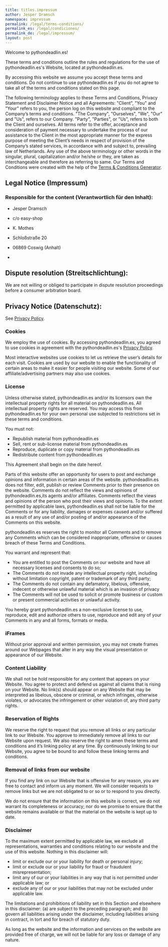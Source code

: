 ```yaml
---
title: titles.impressum
author: Jesper Dramsch
namespace: impressum
permalink: /legal/terms-conditions/
permalink_es: /legal/condiciones/
permalink_de: /legal/impressum/
layout: post
---
```


Welcome to pythondeadlin.es!

These terms and conditions outline the rules and regulations for the use of pythondeadlin.es's Website, located at pythondeadlin.es.

By accessing this website we assume you accept these terms and conditions. Do not continue to use pythondeadlin.es if you do not agree to take all of the terms and conditions stated on this page.

The following terminology applies to these Terms and Conditions, Privacy Statement and Disclaimer Notice and all Agreements: "Client", "You" and "Your" refers to you, the person log on this website and compliant to the Company’s terms and conditions. "The Company", "Ourselves", "We", "Our" and "Us", refers to our Company. "Party", "Parties", or "Us", refers to both the Client and ourselves. All terms refer to the offer, acceptance and consideration of payment necessary to undertake the process of our assistance to the Client in the most appropriate manner for the express purpose of meeting the Client’s needs in respect of provision of the Company’s stated services, in accordance with and subject to, prevailing law of Netherlands. Any use of the above terminology or other words in the singular, plural, capitalization and/or he/she or they, are taken as interchangeable and therefore as referring to same. Our Terms and Conditions were created with the help of the [Terms & Conditions Generator](https://www.privacypolicyonline.com/terms-conditions-generator/).

## Legal Notice (Impressum)

### **Responsible for the content** (Verantwortlich für den Inhalt):

-   Jesper Dramsch
-   c/o easy-shop
-   K. Mothes
-   Schloßstraße 20
-   06869 Coswig (Anhalt)

-   <a href="javascript:location='mailto:\u006a\u0065\u0073\u0070\u0065\u0072\u0040\u0064\u0072\u0061\u006d\u0073\u0063\u0068\u002e\u006e\u0065\u0074';void 0"><script type="text/javascript">document.write('\u006a\u0065\u0073\u0070\u0065\u0072\u0040\u0064\u0072\u0061\u006d\u0073\u0063\u0068\u002e\u006e\u0065\u0074')</script></a>

## **Dispute resolution** (Streitschlichtung):

We are not willing or obliged to participate in dispute resolution proceedings before a consumer arbitration board.

## **Privacy Notice** (Datenschutz):

See [Privacy Policy](/legal/privacy-policy).

### Cookies

We employ the use of cookies. By accessing pythondeadlin.es, you agreed to use cookies in agreement with the pythondeadlin.es's [Privacy Policy](/legal/privacy-policy/).

Most interactive websites use cookies to let us retrieve the user’s details for each visit. Cookies are used by our website to enable the functionality of certain areas to make it easier for people visiting our website. Some of our affiliate/advertising partners may also use cookies.

### License

Unless otherwise stated, pythondeadlin.es and/or its licensors own the intellectual property rights for all material on pythondeadlin.es. All intellectual property rights are reserved. You may access this from pythondeadlin.es for your own personal use subjected to restrictions set in these terms and conditions.

You must not:

-   Republish material from pythondeadlin.es
-   Sell, rent or sub-license material from pythondeadlin.es
-   Reproduce, duplicate or copy material from pythondeadlin.es
-   Redistribute content from pythondeadlin.es

This Agreement shall begin on the date hereof.

Parts of this website offer an opportunity for users to post and exchange opinions and information in certain areas of the website. pythondeadlin.es does not filter, edit, publish or review Comments prior to their presence on the website. Comments do not reflect the views and opinions of pythondeadlin.es,its agents and/or affiliates. Comments reflect the views and opinions of the person who post their views and opinions. To the extent permitted by applicable laws, pythondeadlin.es shall not be liable for the Comments or for any liability, damages or expenses caused and/or suffered as a result of any use of and/or posting of and/or appearance of the Comments on this website.

pythondeadlin.es reserves the right to monitor all Comments and to remove any Comments which can be considered inappropriate, offensive or causes breach of these Terms and Conditions.

You warrant and represent that:

-   You are entitled to post the Comments on our website and have all necessary licenses and consents to do so;
-   The Comments do not invade any intellectual property right, including without limitation copyright, patent or trademark of any third party;
-   The Comments do not contain any defamatory, libelous, offensive, indecent or otherwise unlawful material which is an invasion of privacy
-   The Comments will not be used to solicit or promote business or custom or present commercial activities or unlawful activity.

You hereby grant pythondeadlin.es a non-exclusive license to use, reproduce, edit and authorize others to use, reproduce and edit any of your Comments in any and all forms, formats or media.

### iFrames

Without prior approval and written permission, you may not create frames around our Webpages that alter in any way the visual presentation or appearance of our Website.

### Content Liability

We shall not be hold responsible for any content that appears on your Website. You agree to protect and defend us against all claims that is rising on your Website. No link(s) should appear on any Website that may be interpreted as libelous, obscene or criminal, or which infringes, otherwise violates, or advocates the infringement or other violation of, any third party rights.

### Reservation of Rights

We reserve the right to request that you remove all links or any particular link to our Website. You approve to immediately remove all links to our Website upon request. We also reserve the right to amen these terms and conditions and it’s linking policy at any time. By continuously linking to our Website, you agree to be bound to and follow these linking terms and conditions.

### Removal of links from our website

If you find any link on our Website that is offensive for any reason, you are free to contact and inform us any moment. We will consider requests to remove links but we are not obligated to or so or to respond to you directly.

We do not ensure that the information on this website is correct, we do not warrant its completeness or accuracy; nor do we promise to ensure that the website remains available or that the material on the website is kept up to date.

### Disclaimer

To the maximum extent permitted by applicable law, we exclude all representations, warranties and conditions relating to our website and the use of this website. Nothing in this disclaimer will:

-   limit or exclude our or your liability for death or personal injury;
-   limit or exclude our or your liability for fraud or fraudulent misrepresentation;
-   limit any of our or your liabilities in any way that is not permitted under applicable law; or
-   exclude any of our or your liabilities that may not be excluded under applicable law.

The limitations and prohibitions of liability set in this Section and elsewhere in this disclaimer: (a) are subject to the preceding paragraph; and (b) govern all liabilities arising under the disclaimer, including liabilities arising in contract, in tort and for breach of statutory duty.

As long as the website and the information and services on the website are provided free of charge, we will not be liable for any loss or damage of any nature.
